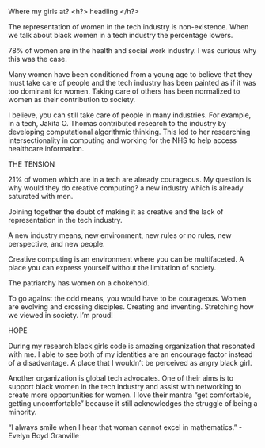 Where my girls at? <h?> headling </h?>

The representation of women in the tech industry is non-existence. When we talk about black women in a tech industry the percentage lowers.

78% of women are in the health and social work industry. I was curious why this was the case.

Many women have been conditioned from a young age to believe that they must take care of people and the tech industry has been painted as if it was too dominant for women. Taking care of others has been normalized to women as their contribution to society.


I believe, you can still take care of people in many industries. For example, in a tech, Jakita O. Thomas contributed research to the industry by developing computational algorithmic thinking. This led to her researching intersectionality in computing and working for the NHS to help access healthcare information.



THE TENSION

21% of women which are in a tech are already courageous. My question is why would they do creative computing?  a new industry which is already saturated with men. 

Joining together the doubt of making it as creative and the lack of representation in the tech industry.

A new industry means, new environment, new rules or no rules, new perspective, and new people.

Creative computing is an environment where you can be multifaceted. A place you can express yourself without the limitation of society. 

The patriarchy has women on a chokehold.

To go against the odd means, you would have to be courageous. Women are evolving and crossing disciples. Creating and inventing. Stretching how we viewed in society. I’m proud!
   





HOPE 

During my research black girls code is amazing organization that resonated with me. I able to see both of my identities are an encourage factor instead of a disadvantage. A place that I wouldn’t be perceived as angry black girl. 

Another organization is global tech advocates. One of their aims is to support black women in the tech industry and assist with networking to create more opportunities for women.
I love their mantra “get comfortable, getting uncomfortable” because it still acknowledges the struggle of being a minority.

“I always smile when I hear that woman cannot excel in mathematics.” - Evelyn Boyd Granville



